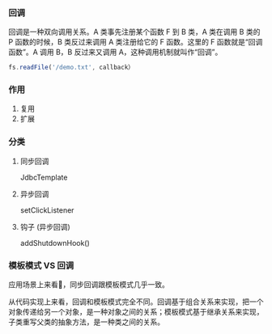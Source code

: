 ### 回调

回调是一种双向调用关系。A 类事先注册某个函数 F 到 B 类，A 类在调用 B 类的 P 函数的时候，B 类反过来调用 A 类注册给它的 F 函数。这里的 F 函数就是“回调函数”。A 调用 B，B 反过来又调用 A，这种调用机制就叫作“回调”。

``` js
fs.readFile('/demo.txt', callback）
```



### 作用

1. 复用
2. 扩展



### 分类

1. 同步回调

   JdbcTemplate

2. 异步回调

   setClickListener

3. 钩子 (异步回调)

   addShutdownHook()



### 模板模式 VS 回调

应用场景上来看，同步回调跟模板模式几乎一致。

从代码实现上来看，回调和模板模式完全不同。回调基于组合关系来实现，把一个对象传递给另一个对象，是一种对象之间的关系；模板模式基于继承关系来实现，子类重写父类的抽象方法，是一种类之间的关系。